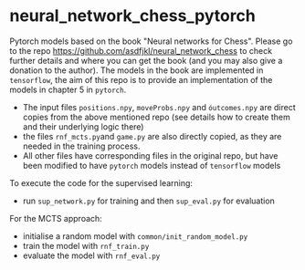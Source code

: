 # neural_network_chess_pytorch
Pytorch models based on the book "Neural networks for Chess". Please go to the repo https://github.com/asdfjkl/neural_network_chess to check further details and where you can get the book (and you may also give a donation to the author). The models in the book are implemented in `tensorflow`, the aim of this repo is to provide an implementation of the models in chapter 5 in `pytorch`.

- The input files `positions.npy`, `moveProbs.npy` and `óutcomes.npy` are direct copies from the above mentioned repo (see details how to create them and their underlying logic there)
- the files `rnf_mcts.py`and `game.py` are also directly copied, as they are needed in the training process.
- All other files have corresponding files in the original repo, but have been modified to have `pytorch` models instead of `tensorflow` models

To execute the code for the supervised learning:

- run `sup_network.py` for training and then `sup_eval.py` for evaluation

For the MCTS approach:
- initialise a random model with `common/init_random_model.py`
- train the model with `rnf_train.py`
- evaluate the model with `rnf_eval.py`
